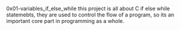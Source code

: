 0x01-variables_if_else_while
this project is all about C if else while statemebts, they are used to control the flow of a program, so its an important core part in programming as a whole.
